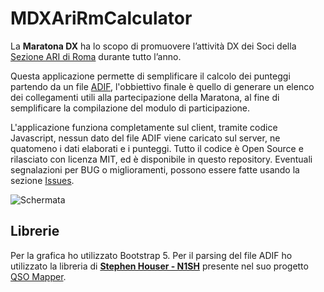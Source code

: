 # MDXAriRmCalculator

La **Maratona DX** ha lo scopo di promuovere l’attività DX dei Soci della [Sezione ARI di Roma](https://www.ariroma.it/wp/) durante tutto l’anno.

Questa applicazione permette di semplificare il calcolo dei punteggi partendo da un file [ADIF](https://adif.org/), l'obbiettivo finale è quello di generare un elenco dei collegamenti utili alla partecipazione della Maratona, al fine di semplificare la compilazione del modulo di participazione.

L'applicazione funziona completamente sul client, tramite codice Javascript, nessun dato del file ADIF viene caricato sul server, ne quatomeno i dati elaborati e i punteggi.
Tutto il codice è Open Source e rilasciato con licenza MIT, ed è disponibile in questo repository.
Eventuali segnalazioni per BUG o miglioramenti, possono essere fatte usando la sezione [Issues](https://github.com/bobboteck/MDXCalculator/issues).

![Schermata](https://repository-images.githubusercontent.com/949121107/a7d6d760-3bde-4e81-b716-91c1e0c30e30)

## Librerie

Per la grafica ho utilizzato Bootstrap 5.
Per il parsing del file ADIF ho utilizzato la libreria di **[Stephen Houser - N1SH](https://www.qrz.com/db/N1SH)</b></a>** presente nel suo progetto [QSO Mapper](https://github.com/stephenhouser/qso-mapper).
